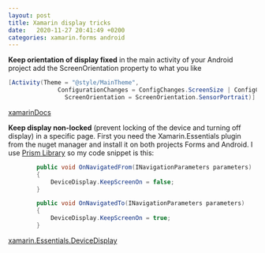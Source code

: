 ```yaml
---
layout: post
title: Xamarin display tricks
date:   2020-11-27 20:41:49 +0200
categories: xamarin.forms android
---
```

**Keep orientation of display fixed**
in the main activity of your Android project add the ScreenOrientation property to what you like
```csharp
[Activity(Theme = "@style/MainTheme",
              ConfigurationChanges = ConfigChanges.ScreenSize | ConfigChanges.Orientation | ConfigChanges.UiMode | ConfigChanges.ScreenLayout | ConfigChanges.SmallestScreenSize,
                ScreenOrientation = ScreenOrientation.SensorPortrait)]
```
[xamarinDocs](https://docs.microsoft.com/en-us/xamarin/xamarin-forms/user-interface/layouts/device-orientation?tabs=windows)  

**Keep display non-locked** (prevent locking of the device and turning off display) in a specific page. First you need the Xamarin.Essentials plugin from the nuget manager and install it on both projects Forms and Android. I use [Prism Library](https://prismnew.readthedocs.io/en/latest/Xamarin-Forms/1-Getting-Started/) so my code snippet is this:
```csharp
        public void OnNavigatedFrom(INavigationParameters parameters)
        {
            DeviceDisplay.KeepScreenOn = false;
        }

        public void OnNavigatedTo(INavigationParameters parameters)
        {
            DeviceDisplay.KeepScreenOn = true;
        }
```
[xamarin.Essentials.DeviceDisplay](https://docs.microsoft.com/en-us/xamarin/essentials/device-display?tabs=android)
